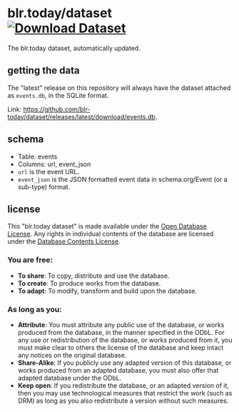# blr.today/dataset [![Download Dataset](https://img.shields.io/badge/download-dataset?style=for-the-badge)](https://github.com/blr-today/dataset/releases/latest/download/events.db)

The blr.today dataset, automatically updated.

## getting the data

The "latest" release on this repository will always have the dataset attached as `events.db`, in the SQLite format.

Link: <https://github.com/blr-today/dataset/releases/latest/download/events.db>.

## schema

- Table: events
- Columns: url, event_json
- `url` is the event URL.
- `event_json` is the JSON formatted event data in schema.org/Event (or a sub-type) format.

## license

This "blr.today dataset" is made available under the [Open Database License](LICENSE.txt).
Any rights in individual contents of the database are licensed under the [Database Contents License](http://opendatacommons.org/licenses/dbcl/1.0/).

### You are free:

* **To share**: To copy, distribute and use the database.
* **To create**: To produce works from the database.
* **To adapt**: To modify, transform and build upon the database.

### As long as you:

- **Attribute**: You must attribute any public use of the database, or works produced from the database, in the manner specified in the ODbL. For any use or redistribution of the database, or works produced from it, you must make clear to others the license of the database and keep intact any notices on the original database.
- **Share-Alike**: If you publicly use any adapted version of this database, or works produced from an adapted database, you must also offer that adapted database under the ODbL.
- **Keep open**: If you redistribute the database, or an adapted version of it, then you may use technological measures that restrict the work (such as DRM) as long as you also redistribute a version without such measures.
